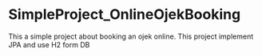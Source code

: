 # SimpleProject_OnlineOjekBooking
This a simple project about booking an ojek online. This project implement JPA and use H2 form DB
